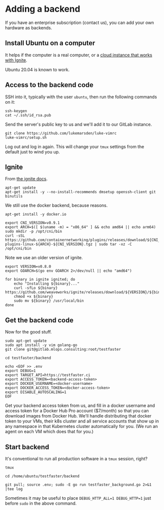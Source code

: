 # Adding a backend

If you have an enterprise subscription (contact us), you can add your own hardware as backends.

## Install Ubuntu on a computer

It helps if the computer is a real computer, or a [cloud instance that works with Ignite](https://github.com/weaveworks/ignite/blob/main/docs/cloudprovider.md).

Ubuntu 20.04 is known to work.

## Access to the backend code

SSH into it, typically with the user `ubuntu`, then run the following commands on it:

```
ssh-keygen
cat ~/.ssh/id_rsa.pub
```

Send the server's public key to us and we'll add it to our GitLab instance.

```
git clone https://github.com/lukemarsden/luke-vimrc
luke-vimrc/setup.sh
```

Log out and log in again. This will change your `tmux` settings from the default just to wind you up.

## Ignite

From [the ignite docs](https://github.com/weaveworks/ignite/blob/main/docs/installation.md).

```
apt-get update
apt-get install -y --no-install-recommends dmsetup openssh-client git binutils
```

We still use the docker backend, because reasons.
```
apt-get install -y docker.io
```

```
export CNI_VERSION=v0.9.1
export ARCH=$([ $(uname -m) = "x86_64" ] && echo amd64 || echo arm64)
sudo mkdir -p /opt/cni/bin
curl -sSL https://github.com/containernetworking/plugins/releases/download/${CNI_VERSION}/cni-plugins-linux-${ARCH}-${CNI_VERSION}.tgz | sudo tar -xz -C /opt/cni/bin
```

Note we use an older version of ignite.
```
export VERSION=v0.8.0
export GOARCH=$(go env GOARCH 2>/dev/null || echo "amd64")

for binary in ignite ignited; do
    echo "Installing ${binary}..."
    curl -sfLo ${binary} https://github.com/weaveworks/ignite/releases/download/${VERSION}/${binary}-${GOARCH}
    chmod +x ${binary}
    sudo mv ${binary} /usr/local/bin
done
```

## Get the backend code

Now for the good stuff.

```
sudo apt-get update
sudo apt install -y vim golang-go
git clone git@gitlab.mlops.consulting:root/testfaster
```

```
cd testfaster/backend
```

```
echo <EOF >> .env
export DEBUG=1
export TARGET_API=https://testfaster.ci
export ACCESS_TOKEN=<backend-access-token>
export DOCKER_USERNAME=<docker-username>
export DOCKER_ACCESS_TOKEN=<docker-access-token>
export DISABLE_AUTOSCALING=1
EOF
```

Get your backend access token from us, and fill in a docker username and access token for a Docker Hub Pro account ($7/month) so that you can download images from Docker Hub.
We'll handle distributing that docker token to your VMs, their k8s cluster and all service accounts that show up in any namespace in that Kubernetes cluster automatically for you.
(We run an agent on each VM which does that for you.)

## Start backend

It's conventional to run all production software in a `tmux` session, right?

```
tmux
```

```
cd /home/ubuntu/testfaster/backend
```

```
git pull; source .env; sudo -E go run testfaster_background.go 2>&1 |tee log 
```

Sometimes it may be useful to place `DEBUG_HTTP_ALL=1 DEBUG_HTTP=1` just before `sudo` in the above command.
